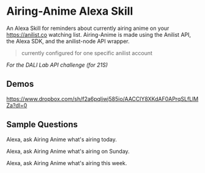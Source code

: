 # Airing-Anime Alexa Skill

An Alexa Skill for reminders about currently airing anime on your https://anilist.co watching list. Airing-Anime is made using the Anilist API, the Alexa SDK, and the anilist-node API wrapper.
>currently configured for one specific anilist account

*For the DALI Lab API challenge (for 21S)*

## Demos
https://www.dropbox.com/sh/f2a6pqliwj585io/AACClY8XKdAF0APrqSLfLlMZa?dl=0

## Sample Questions

Alexa, ask Airing Anime what's airing today.

Alexa, ask Airing Anime what's airing on Sunday.

Alexa, ask Airing Anime what's airing this week.

